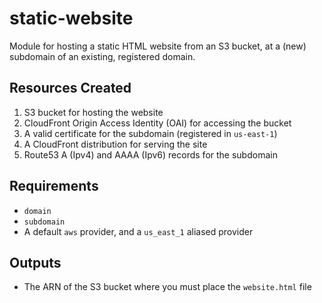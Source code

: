 # static-website
Module for hosting a static HTML website from an S3 bucket, at a (new) subdomain of an existing, registered domain.

## Resources Created
1. S3 bucket for hosting the website
2. CloudFront Origin Access Identity (OAI) for accessing the bucket
3. A valid certificate for the subdomain (registered in `us-east-1`)
4. A CloudFront distribution for serving the site
5. Route53 A (Ipv4) and AAAA (Ipv6) records for the subdomain

## Requirements
- `domain`
- `subdomain`
- A default `aws` provider, and a `us_east_1` aliased provider

## Outputs
- The ARN of the S3 bucket where you must place the `website.html` file
